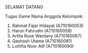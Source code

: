 SELAMAT DATANG

Tugas Game 
Nama Anggota Kelompok:
1. Rahmat Fajar Hidayat (A710160053)
2. Harun Fahrudin (A710160058)
3. Artita Rose Wardany (A710160067)
4. Qashash Utama (A710160081)
5. Luthfia Noor Alif (A710160090)
